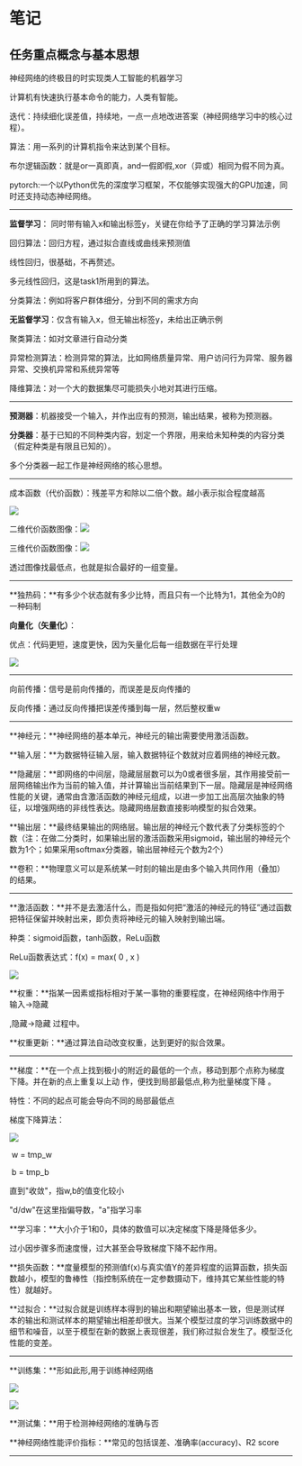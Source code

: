 # 笔记



## 任务重点概念与基本思想

神经网络的终极目的时实现类人工智能的机器学习

计算机有快速执行基本命令的能力，人类有智能。



迭代：持续细化误差值，持续地，一点一点地改进答案（神经网络学习中的核心过程）。

算法：用一系列的计算机指令来达到某个目标。

布尔逻辑函数：就是or一真即真，and一假即假,xor（异或）相同为假不同为真。

pytorch:一个以Python优先的深度学习框架，不仅能够实现强大的GPU加速，同时还支持动态神经网络。

---

**监督学习**： 同时带有输入x和输出标签y，关键在你给予了正确的学习算法示例

回归算法：回归方程，通过拟合直线或曲线来预测值

线性回归，很基础，不再赘述。

多元线性回归，这是task1所用到的算法。

分类算法：例如将客户群体细分，分到不同的需求方向



**无监督学习**：仅含有输入x，但无输出标签y，未给出正确示例   

聚类算法：如对文章进行自动分类

异常检测算法：检测异常的算法，比如网络质量异常、用户访问行为异常、服务器异常、交换机异常和系统异常等

降维算法：对一个大的数据集尽可能损失小地对其进行压缩。     

---

**预测器**：机器接受一个输入，并作出应有的预测，输出结果，被称为预测器。



**分类器**：基于已知的不同种类内容，划定一个界限，用来给未知种类的内容分类（假定种类是有限且已知的）。

多个分类器一起工作是神经网络的核心思想。

---

成本函数（代价函数）：残差平方和除以二倍个数。越小表示拟合程度越高



![](https://s3.bmp.ovh/imgs/2022/09/12/d2b7ef86215c5d2a.png)

二维代价函数图像：![](https://s3.bmp.ovh/imgs/2022/09/12/38f8641349f56c13.png)

三维代价函数图像：![](https://s3.bmp.ovh/imgs/2022/09/12/5fb0165833742040.png)

 透过图像找最低点，也就是拟合最好的一组变量。

---

 **独热码：**有多少个状态就有多少比特，而且只有一个比特为1，其他全为0的一种码制



**向量化（矢量化）**：

优点：代码更短，速度更快，因为矢量化后每一组数据在平行处理

![](https://s3.bmp.ovh/imgs/2022/09/12/1ff7a5f34cd2a770.png)



---

向前传播：信号是前向传播的，而误差是反向传播的



反向传播：通过反向传播把误差传播到每一层，然后整权重w







---

**神经元：**神经网络的基本单元，神经元的输出需要使用激活函数。



**输入层：**为数据特征输入层，输入数据特征个数就对应着网络的神经元数。



**隐藏层：**即网络的中间层，隐藏层层数可以为0或者很多层，其作用接受前一层网络输出作为当前的输入值，并计算输出当前结果到下一层。隐藏层是神经网络性能的关键，通常由含激活函数的神经元组成，以进一步加工出高层次抽象的特征，以增强网络的非线性表达。隐藏网络层数直接影响模型的拟合效果。



**输出层：**最终结果输出的网络层。输出层的神经元个数代表了分类标签的个数（注：在做二分类时，如果输出层的激活函数采用sigmoid，输出层的神经元个数为1个；如果采用softmax分类器，输出层神经元个数为2个）



**卷积：**物理意义可以是系统某一时刻的输出是由多个输入共同作用（叠加）的结果。

---

**激活函数：**并不是去激活什么，而是指如何把“激活的神经元的特征”通过函数把特征保留并映射出来，即负责将神经元的输入映射到输出端。

种类：sigmoid函数，tanh函数，ReLu函数

ReLu函数表达式：f(x) = max( 0 , x ) 

![](https://s3.bmp.ovh/imgs/2022/09/15/a1dd791183c3fcba.jpg)



**权重：**指某一因素或指标相对于某一事物的重要程度，在神经网络中作用于输入->隐藏

,隐藏->隐藏 过程中。

**权重更新：**通过算法自动改变权重，达到更好的拟合效果。

---

**梯度：**在一个点上找到极小的附近的最低的一个点，移动到那个点称为梯度下降。并在新的点上重复以上动 作，便找到局部最低点,称为批量梯度下降 。

特性：不同的起点可能会导向不同的局部最低点

梯度下降算法：

![](https://s3.bmp.ovh/imgs/2022/09/12/e57df6352853fe4c.png)

​        w = tmp_w

​        b = tmp_b

直到"收敛"，指w,b的值变化较小

"d/dw"在这里指偏导数，"a"指学习率



**学习率：**大小介于1和0，具体的数值可以决定梯度下降是降低多少。

过小因步骤多而速度慢，过大甚至会导致梯度下降不起作用。



**损失函数：**度量模型的预测值f(x)与真实值Y的差异程度的运算函数，损失函数越小，模型的鲁棒性（指控制系统在一定参数摄动下，维持其它某些性能的特性）就越好。



**过拟合：**过拟合就是训练样本得到的输出和期望输出基本一致，但是测试样本的输出和测试样本的期望输出相差却很大。当某个模型过度的学习训练数据中的细节和噪音，以至于模型在新的数据上表现很差，我们称过拟合发生了。模型泛化性能的变差。

---

**训练集：**形如此形,用于训练神经网络

![](https://s3.bmp.ovh/imgs/2022/09/10/2ce8e9c1b2c1309a.png)

![](https://s3.bmp.ovh/imgs/2022/09/10/3977e211f46d11e8.png)

**测试集：**用于检测神经网络的准确与否



**神经网络性能评价指标：**常见的包括误差、准确率(accuracy)、R2 score

---
